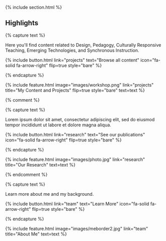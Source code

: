 ---
---

{% include section.html %}

## Highlights

{% capture text %}

Here you'll find content related to Design, Pedagogy, Culturally Responsive Teaching, Emerging Technologies, and Synchronous Instruction.

{%
  include button.html
  link="projects"
  text="Browse all content"
  icon="fa-solid fa-arrow-right"
  flip=true
  style="bare"
%}

{% endcapture %}

{%
  include feature.html
  image="images/workshop.png"
  link="projects"
  title="My Content and Projects"
  flip=true
  style="bare"
  text=text
%}


{% comment %}

{% capture text %}

Lorem ipsum dolor sit amet, consectetur adipiscing elit, sed do eiusmod tempor incididunt ut labore et dolore magna aliqua.

{%
  include button.html
  link="research"
  text="See our publications"
  icon="fa-solid fa-arrow-right"
  flip=true
  style="bare"
%}

{% endcapture %}

{%
  include feature.html
  image="images/photo.jpg"
  link="research"
  title="Our Research"
  text=text
%}

{% endcomment %}

{% capture text %}

Learn more about me and my background.

{%
  include button.html
  link="team"
  text="Learn More"
  icon="fa-solid fa-arrow-right"
  flip=true
  style="bare"
%}

{% endcapture %}

{%
  include feature.html
  image="images/meborder2.jpg"
  link="team"
  title="About Me"
  text=text
%}

